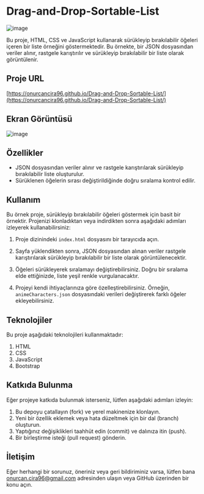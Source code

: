 # Drag-and-Drop-Sortable-List

![image](https://github.com/onurcancira96/Drag-and-Drop-Sortable-List/assets/114770570/eaada3b1-fa15-47a7-ac88-d18331419f42)

Bu proje, HTML, CSS ve JavaScript kullanarak sürükleyip bırakılabilir öğeleri içeren bir liste örneğini göstermektedir. Bu örnekte, bir JSON dosyasından veriler alınır, rastgele karıştırılır ve sürükleyip bırakılabilir bir liste olarak görüntülenir.
## Proje URL

[https://onurcancira96.github.io/Drag-and-Drop-Sortable-List/](https://onurcancira96.github.io/Drag-and-Drop-Sortable-List/)

## Ekran Görüntüsü

![image](https://github.com/onurcancira96/Drag-and-Drop-Sortable-List/assets/114770570/d9484941-2f7b-4e53-aa04-ab4c328ddb2a)

## Özellikler
- JSON dosyasından veriler alınır ve rastgele karıştırılarak sürükleyip bırakılabilir liste oluşturulur.
- Sürüklenen öğelerin sırası değiştirildiğinde doğru sıralama kontrol edilir.

## Kullanım
Bu örnek proje, sürükleyip bırakılabilir öğeleri göstermek için basit bir örnektir. Projenizi klonladıktan veya indirdikten sonra aşağıdaki adımları izleyerek kullanabilirsiniz:

1. Proje dizinindeki `index.html` dosyasını bir tarayıcıda açın.

2. Sayfa yüklendikten sonra, JSON dosyasından alınan veriler rastgele karıştırılarak sürükleyip bırakılabilir bir liste olarak görüntülenecektir.

3. Öğeleri sürükleyerek sıralamayı değiştirebilirsiniz. Doğru bir sıralama elde ettiğinizde, liste yeşil renkle vurgulanacaktır.

4. Projeyi kendi ihtiyaçlarınıza göre özelleştirebilirsiniz. Örneğin, `animeCharacters.json` dosyasındaki verileri değiştirerek farklı öğeler ekleyebilirsiniz.

## Teknolojiler
Bu proje aşağıdaki teknolojileri kullanmaktadır:

1. HTML
2. CSS
3. JavaScript
4. Bootstrap

## Katkıda Bulunma
Eğer projeye katkıda bulunmak isterseniz, lütfen aşağıdaki adımları izleyin:

1. Bu depoyu çatallayın (fork) ve yerel makinenize klonlayın.
2. Yeni bir özellik eklemek veya hata düzeltmek için bir dal (branch) oluşturun.
3. Yaptığınız değişiklikleri taahhüt edin (commit) ve dalınıza itin (push).
4. Bir birleştirme isteği (pull request) gönderin.

## İletişim
Eğer herhangi bir sorunuz, öneriniz veya geri bildiriminiz varsa, lütfen bana onurcan.cira96@gmail.com adresinden ulaşın veya GitHub üzerinden bir konu açın.
